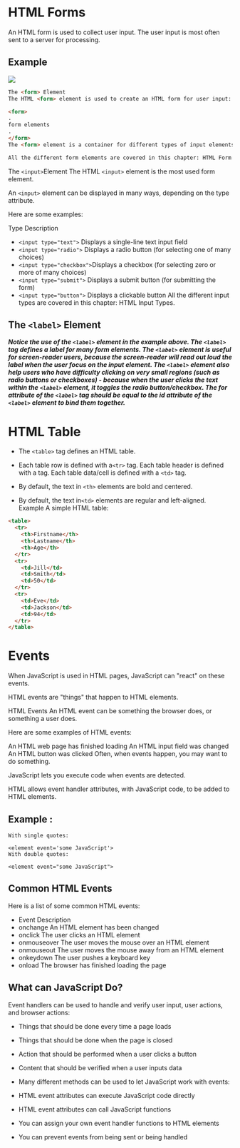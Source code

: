 # HTML Forms
An HTML form is used to collect user input. The user input is most often sent to a server for processing.

## Example
![](https://www.tutorialbrain.com/wp-content/uploads/2019/01/HTML-Form.jpg)

```html
The <form> Element
The HTML <form> element is used to create an HTML form for user input:

<form>
.
form elements
.
</form>
The <form> element is a container for different types of input elements, such as: text fields, checkboxes, radio buttons, submit buttons, etc.

All the different form elements are covered in this chapter: HTML Form Elements.
```

The ```<input>```Element
The HTML ```<input>``` element is the most used form element.

An ```<input>``` element can be displayed in many ways, depending on the type attribute.

Here are some examples:

Type	Description
* ```<input type="text">```	Displays a single-line text input field
* ```<input type="radio">```	Displays a radio button (for selecting one of many choices)
* ```<input type="checkbox">```Displays a checkbox (for selecting zero or more of many choices)
* ```<input type="submit">```	Displays a submit button (for submitting the form)
* ```<input type="button">```	Displays a clickable button
All the different input types are covered in this chapter: HTML Input Types.

## The ```<label>``` Element
***Notice the use of the ```<label>``` element in the example above.
The ```<label>``` tag defines a label for many form elements.
The ```<label>``` element is useful for screen-reader users, because the screen-reader will read out loud the label when the user focus on the input element.
The ```<label>``` element also help users who have difficulty clicking on very small regions (such as radio buttons or checkboxes) - because when the user clicks the text within the ```<label>``` element, it toggles the radio button/checkbox.
The for attribute of the ```<label>``` tag should be equal to the id attribute of the ```<label>``` element to bind them together.***


# HTML Table   

* The ```<table>``` tag defines an HTML table.

* Each table row is defined with a```<tr>``` tag. Each table header is defined with a <th> tag. Each table data/cell is defined with a ```<td>``` tag.

* By default, the text in ```<th>``` elements are bold and centered.

* By default, the text in```<td>``` elements are regular and left-aligned.   
Example
A simple HTML table:
```html
<table>
  <tr>
    <th>Firstname</th>
    <th>Lastname</th>
    <th>Age</th>
  </tr>
  <tr>
    <td>Jill</td>
    <td>Smith</td>
    <td>50</td>
  </tr>
  <tr>
    <td>Eve</td>
    <td>Jackson</td>
    <td>94</td>
  </tr>
</table>
```


# Events 

When JavaScript is used in HTML pages, JavaScript can "react" on these events.

HTML events are "things" that happen to HTML elements.

HTML Events
An HTML event can be something the browser does, or something a user does.

Here are some examples of HTML events:

An HTML web page has finished loading
An HTML input field was changed
An HTML button was clicked
Often, when events happen, you may want to do something.

JavaScript lets you execute code when events are detected.

HTML allows event handler attributes, with JavaScript code, to be added to HTML elements.

## Example :
```
With single quotes:

<element event='some JavaScript'>
With double quotes:

<element event="some JavaScript">
```

## Common HTML Events


Here is a list of some common HTML events:

* Event	Description
* onchange	An HTML element has been changed
* onclick	The user clicks an HTML element
* onmouseover	The user moves the mouse over an HTML element
* onmouseout	The user moves the mouse away from an HTML element
* onkeydown	The user pushes a keyboard key
* onload	The browser has finished loading the page    



## What can JavaScript Do?  
  

Event handlers can be used to handle and verify user input, user actions, and browser actions:

* Things that should be done every time a page loads
* Things that should be done when the page is closed
* Action that should be performed when a user clicks a button
* Content that should be verified when a user inputs data
* Many different methods can be used to let JavaScript work with events:

* HTML event attributes can execute JavaScript code directly
* HTML event attributes can call JavaScript functions
* You can assign your own event handler functions to HTML elements
* You can prevent events from being sent or being handled



